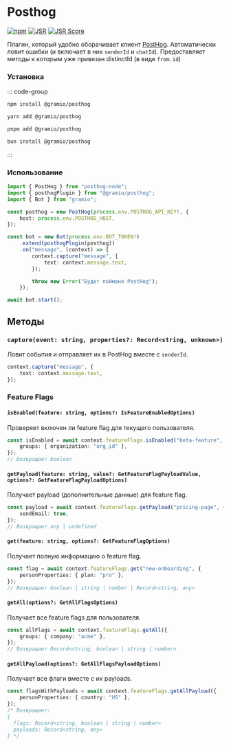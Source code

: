 # Posthog

<div class="badges">

[![npm](https://img.shields.io/npm/v/@gramio/posthog?logo=npm&style=flat&labelColor=000&color=3b82f6)](https://www.npmjs.org/package/@gramio/posthog)
[![JSR](https://jsr.io/badges/@gramio/posthog)](https://jsr.io/@gramio/posthog)
[![JSR Score](https://jsr.io/badges/@gramio/posthog/score)](https://jsr.io/@gramio/posthog)

</div>

Плагин, который удобно оборачивает клиент [PostHog](https://posthog.com/). Автоматически ловит ошибки (и включает в них `senderId` и `chatId`). Предоставляет методы к которым уже привязан distinctId (в виде `from.id`)

### Установка

::: code-group

```bash [npm]
npm install @gramio/posthog
```

```bash [yarn]
yarn add @gramio/posthog
```

```bash [pnpm]
pnpm add @gramio/posthog
```

```bash [bun]
bun install @gramio/posthog
```

:::

### Использование

```typescript
import { PostHog } from "posthog-node";
import { posthogPlugin } from "@gramio/posthog";
import { Bot } from "gramio";

const posthog = new PostHog(process.env.POSTHOG_API_KEY!, {
    host: process.env.POSTHOG_HOST,
});

const bot = new Bot(process.env.BOT_TOKEN!)
    .extend(posthogPlugin(posthog))
    .on("message", (context) => {
        context.capture("message", {
            text: context.message.text,
        });

        throw new Error("Будет поймано PostHog");
    });

await bot.start();
```

## Методы

### `capture(event: string, properties?: Record<string, unknown>)`

Ловит события и отправляет их в PostHog вместе с `senderId`.

```typescript
context.capture("message", {
    text: context.message.text,
});
```

### Feature Flags

#### `isEnabled(feature: string, options?: IsFeatureEnabledOptions)`

Проверяет включен ли feature flag для текущего пользователя.

```typescript
const isEnabled = await context.featureFlags.isEnabled("beta-feature", {
    groups: { organization: "org_id" },
});
// Возвращает boolean
```

#### `getPayload(feature: string, value?: GetFeatureFlagPayloadValue, options?: GetFeatureFlagPayloadOptions)`

Получает payload (дополнительные данные) для feature flag.

```typescript
const payload = await context.featureFlags.getPayload("pricing-page", {
    sendEmail: true,
});
// Возвращает any | undefined
```

#### `get(feature: string, options?: GetFeatureFlagOptions)`

Получает полную информацию о feature flag.

```typescript
const flag = await context.featureFlags.get("new-onboarding", {
    personProperties: { plan: "pro" },
});
// Возвращает boolean | string | number | Record<string, any>
```

#### `getAll(options?: GetAllFlagsOptions)`

Получает все feature flags для пользователя.

```typescript
const allFlags = await context.featureFlags.getAll({
    groups: { company: "acme" },
});
// Возвращает Record<string, boolean | string | number>
```

#### `getAllPayload(options?: GetAllFlagsPayloadOptions)`

Получает все флаги вместе с их payloads.

```typescript
const flagsWithPayloads = await context.featureFlags.getAllPayload({
    personProperties: { country: "US" },
});
/* Возвращает:
{
  flags: Record<string, boolean | string | number>
  payloads: Record<string, any>
} */
```
